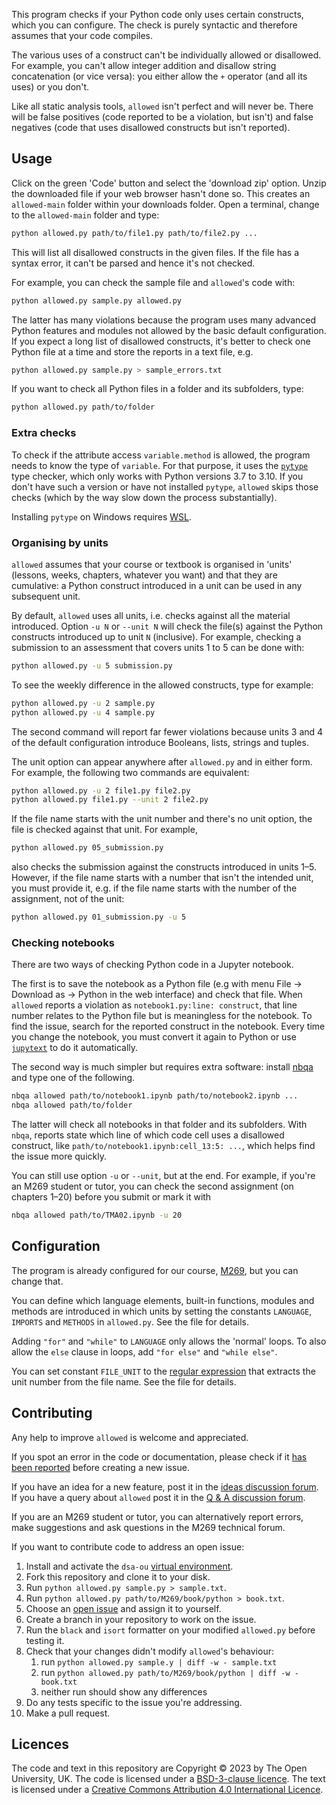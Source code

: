 This program checks if your Python code only uses certain constructs,
which you can configure.
The check is purely syntactic and therefore assumes that your code compiles.

The various uses of a construct can't be individually allowed or disallowed.
For example, you can't allow integer addition
and disallow string concatenation (or vice versa): you either allow
the `+` operator (and all its uses) or you don't.

Like all static analysis tools, `allowed` isn't perfect and will never be.
There will be false positives (code reported to be a violation, but isn't)
and false negatives (code that uses disallowed constructs but isn't reported).

## Usage
Click on the green 'Code' button and select the 'download zip' option.
Unzip the downloaded file if your web browser hasn't done so.
This creates an `allowed-main` folder within your downloads folder.
Open a terminal, change to the `allowed-main` folder and type:
```bash
python allowed.py path/to/file1.py path/to/file2.py ...
```
This will list all disallowed constructs in the given files.
If the file has a syntax error, it can't be parsed and hence it's not checked.

For example, you can check the sample file and `allowed`'s code with:
```bash
python allowed.py sample.py allowed.py
```
The latter has many violations because the program uses many advanced
Python features and modules not allowed by the basic default configuration.
If you expect a long list of disallowed constructs, it's better to
check one Python file at a time and store the reports in a text file, e.g.
```bash
python allowed.py sample.py > sample_errors.txt
```
If you want to check all Python files in a folder and its subfolders, type:
```bash
python allowed.py path/to/folder
```

### Extra checks

To check if the attribute access `variable.method` is allowed,
the program needs to know the type of `variable`. For that purpose, it uses
the [`pytype`](https://google.github.io/pytype) type checker,
which only works with Python versions 3.7 to 3.10.
If you don't have such a version or have not installed `pytype`,
`allowed` skips those checks (which by the way slow down the process substantially).

Installing `pytype` on Windows requires [WSL](https://learn.microsoft.com/en-us/windows/wsl/).

### Organising by units

`allowed` assumes that your course or textbook is organised in 'units'
(lessons, weeks, chapters, whatever you want) and that they are cumulative:
a Python construct introduced in a unit can be used in any subsequent unit.

By default, `allowed` uses all units, i.e. checks against all the material introduced.
Option `-u N` or `--unit N` will check the file(s) against
the Python constructs introduced up to unit `N` (inclusive).
For example, checking a submission to an assessment that covers units 1 to 5
can be done with:
```bash
python allowed.py -u 5 submission.py
```
To see the weekly difference in the allowed constructs, type for example:
```bash
python allowed.py -u 2 sample.py
python allowed.py -u 4 sample.py
```
The second command will report far fewer violations because units 3 and 4 of
the default configuration introduce Booleans, lists, strings and tuples.

The unit option can appear anywhere after `allowed.py` and in either form.
For example, the following two commands are equivalent:
```bash
python allowed.py -u 2 file1.py file2.py
python allowed.py file1.py --unit 2 file2.py
```

If the file name starts with the unit number and there's no unit option,
the file is checked against that unit. For example,
```bash
python allowed.py 05_submission.py
```
also checks the submission against the constructs introduced in units 1–5.
However, if the file name starts with a number that isn't the intended unit,
you must provide it,
e.g. if the file name starts with the number of the assignment, not of the unit:
```bash
python allowed.py 01_submission.py -u 5
```

### Checking notebooks
There are two ways of checking Python code in a Jupyter notebook.

The first is to save the notebook as a Python file
(e.g with menu File -> Download as -> Python in the web interface) and check that file.
When `allowed` reports a violation as `notebook1.py:line: construct`,
that line number relates to the Python file but is meaningless for the notebook.
To find the issue, search for the reported construct in the notebook.
Every time you change the notebook, you must convert it again to Python
or use [`jupytext`](https://jupytext.readthedocs.io) to do it automatically.

The second way is much simpler but requires extra software:
install [nbqa](https://http://nbqa.readthedocs.io) and type one of the following.
```bash
nbqa allowed path/to/notebook1.ipynb path/to/notebook2.ipynb ...
nbqa allowed path/to/folder
```
The latter will check all notebooks in that folder and its subfolders.
With `nbqa`, reports state which line of which code cell uses a disallowed construct,
like `path/to/notebook1.ipynb:cell_13:5: ...`, which helps find the issue more quickly.

You can still use option `-u` or `--unit`, but at the end.
For example, if you're an M269 student or tutor, you can check the
second assignment (on chapters 1–20) before you submit or mark it with
```bash
nbqa allowed path/to/TMA02.ipynb -u 20
```

## Configuration
The program is already configured for our course,
[M269](https://www.open.ac.uk/courses/modules/m269), but you can change that.

You can define which language elements, built-in functions, modules and methods
are introduced in which units by setting the constants
`LANGUAGE`, `IMPORTS` and `METHODS` in `allowed.py`.
See the file for details.

Adding `"for"` and `"while"` to `LANGUAGE` only allows the 'normal' loops.
To also allow the `else` clause in loops, add `"for else"` and `"while else"`.

You can set constant `FILE_UNIT` to the
[regular expression](https://docs.python.org/3/howto/regex.html)
that extracts the unit number from the file name. See the file for details.

## Contributing
Any help to improve `allowed` is welcome and appreciated.

If you spot an error in the code or documentation, please check if it
[has been reported](https://github.com/dsa-ou/allowed/issues)
before creating a new issue.

If you have an idea for a new feature, post it in the
[ideas discussion forum](https://github.com/dsa-ou/allowed/discussions/categories/ideas).
If you have a query about `allowed` post it in the
[Q & A discussion forum](https://github.com/dsa-ou/allowed/discussions/categories/q-a).

If you are an M269 student or tutor, you can alternatively report errors,
make suggestions and ask questions in the M269 technical forum.

If you want to contribute code to address an open issue:

1. Install and activate the `dsa-ou` [virtual environment](https://github.com/dsa-ou/virtual-env).
2. Fork this repository and clone it to your disk.
3. Run `python allowed.py sample.py > sample.txt`.
4. Run `python allowed.py path/to/M269/book/python > book.txt`.
5. Choose an [open issue](https://github.com/dsa-ou/allowed/issues) and assign it to yourself.
6. Create a branch in your repository to work on the issue.
7. Run the `black` and `isort` formatter on your modified `allowed.py` before testing it.
8. Check that your changes didn't modify `allowed`'s behaviour:
   1. run `python allowed.py sample.y | diff -w - sample.txt`
   2. run `python allowed.py path/to/M269/book/python | diff -w - book.txt`
   3. neither run should show any differences
9. Do any tests specific to the issue you're addressing.
10. Make a pull request.

## Licences

The code and text in this repository are
Copyright © 2023 by The Open University, UK.
The code is licensed under a [BSD-3-clause licence](LICENCE.MD).
The text is licensed under a
[Creative Commons Attribution 4.0 International Licence](http://creativecommons.org/licenses/by/4.0).
